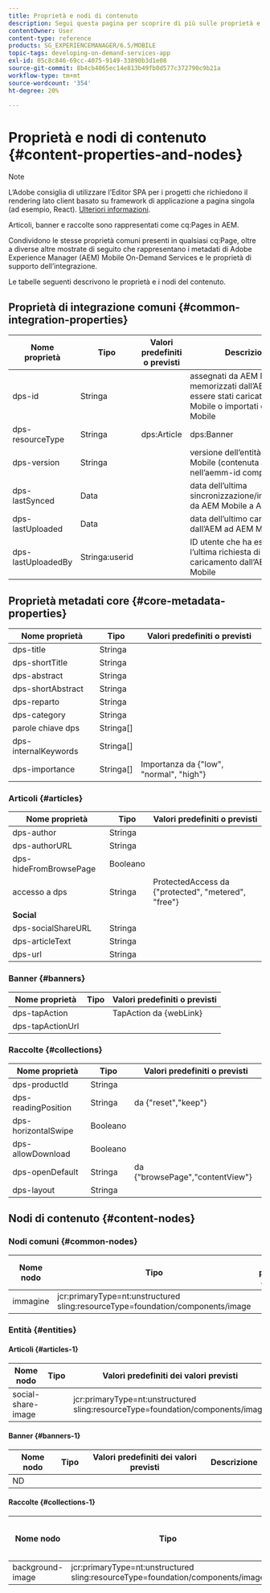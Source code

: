```yaml
---
title: Proprietà e nodi di contenuto
description: Segui questa pagina per scoprire di più sulle proprietà e sui nodi del contenuto.
contentOwner: User
content-type: reference
products: SG_EXPERIENCEMANAGER/6.5/MOBILE
topic-tags: developing-on-demand-services-app
exl-id: 05c8c846-69cc-4075-9149-33890b3d1e08
source-git-commit: 8b4cb4065ec14e813b49fb0d577c372790c9b21a
workflow-type: tm+mt
source-wordcount: '354'
ht-degree: 20%

---
```


# Proprietà e nodi di contenuto {#content-properties-and-nodes}

>[!NOTE]
>
>L’Adobe consiglia di utilizzare l’Editor SPA per i progetti che richiedono il rendering lato client basato su framework di applicazione a pagina singola (ad esempio, React). [Ulteriori informazioni](/help/sites-developing/spa-overview.md).

Articoli, banner e raccolte sono rappresentati come cq:Pages in AEM.

Condividono le stesse proprietà comuni presenti in qualsiasi cq:Page, oltre a diverse altre mostrate di seguito che rappresentano i metadati di Adobe Experience Manager (AEM) Mobile On-Demand Services e le proprietà di supporto dell’integrazione.

Le tabelle seguenti descrivono le proprietà e i nodi del contenuto.

## Proprietà di integrazione comuni {#common-integration-properties}

| **Nome proprietà** | **Tipo** | **Valori predefiniti o previsti** | **Descrizione** |
|---|---|---|---|
| dps-id | Stringa |  | assegnati da AEM Mobile e memorizzati dall’AEM dopo essere stati caricati su AEM Mobile o importati da AEM Mobile |
| dps-resourceType | Stringa | dps:Article | dps:Banner | dps:Collection | proprietà del tipo di entità |
| dps-version | Stringa |  | versione dell’entità AEM Mobile (contenuta anche nell’aemm-id completo) |
| dps-lastSynced | Data |  | data dell’ultima sincronizzazione/importazione da AEM Mobile a AEM |
| dps-lastUploaded | Data |  | data dell’ultimo caricamento dall’AEM ad AEM Mobile |
| dps-lastUploadedBy | Stringa:userid |  | ID utente che ha eseguito l’ultima richiesta di caricamento dall’AEM ad AEM Mobile |

## Proprietà metadati core {#core-metadata-properties}

| Nome proprietà | Tipo | Valori predefiniti o previsti |
|--- |--- |--- |
| dps-title | Stringa |  |
| dps-shortTitle | Stringa |  |
| dps-abstract | Stringa |  |
| dps-shortAbstract | Stringa |  |
| dps-reparto | Stringa |  |
| dps-category | Stringa |  |
| parole chiave dps | Stringa[] |  |
| dps-internalKeywords | Stringa[] |  |
| dps-importance | Stringa[] | Importanza da {&quot;low&quot;, &quot;normal&quot;, &quot;high&quot;} |

### Articoli {#articles}

| **Nome proprietà** | **Tipo** | **Valori predefiniti o previsti** |
|---|---|---|
| dps-author | Stringa |  |
| dps-authorURL | Stringa |  |
| dps-hideFromBrowsePage | Booleano |  |
| accesso a dps | Stringa | ProtectedAccess da {&quot;protected&quot;, &quot;metered&quot;, &quot;free&quot;} |
| **Social** |  |  |
| dps-socialShareURL | Stringa |  |
| dps-articleText | Stringa |  |
| dps-url | Stringa |  |

### Banner {#banners}

| **Nome proprietà** | **Tipo** | **Valori predefiniti o previsti** |
|---|---|---|
| dps-tapAction |  | TapAction da {webLink} |
| dps-tapActionUrl |  |  |

### Raccolte {#collections}

| Nome proprietà | Tipo | Valori predefiniti o previsti |
|--- |--- |--- |
| dps-productId | Stringa |  |
| dps-readingPosition | Stringa | da {&quot;reset&quot;,&quot;keep&quot;} |
| dps-horizontalSwipe | Booleano |  |
| dps-allowDownload | Booleano |  |
| dps-openDefault | Stringa | da {&quot;browsePage&quot;,&quot;contentView&quot;} |
| dps-layout | Stringa |  |

## Nodi di contenuto {#content-nodes}

### Nodi comuni {#common-nodes}

| Nome nodo | Tipo | Valori predefiniti o previsti | Descrizione |
|--- |--- |--- |--- |
| immagine | jcr:primaryType=nt:unstructured <br> sling:resourceType=foundation/components/image |  |  |

### Entità {#entities}

#### Articoli {#articles-1}

| Nome nodo | Tipo | Valori predefiniti dei valori previsti | Descrizione |
|--- |--- |--- |--- |
| social-share-image |  | jcr:primaryType=nt:unstructured <br> sling:resourceType=foundation/components/image |  |

#### Banner {#banners-1}

| Nome nodo | Tipo | Valori predefiniti dei valori previsti | Descrizione |
|---|---|---|---|
| ND |  |  |  |

#### Raccolte {#collections-1}

| Nome nodo | Tipo | Valori predefiniti dei valori previsti | Descrizione |
|--- |--- |--- |--- |
| background-image | jcr:primaryType=nt:unstructured <br> sling:resourceType=foundation/components/image |  |  |
